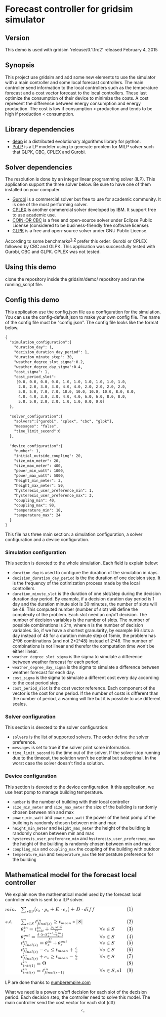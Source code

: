# Forecast controller for gridsim simulator

## Version
This demo is used with gridsim 'release/0.1.1rc2' released February 4, 2015

## Synopsis
This project use gridsim and add some new elements to use the simulator with a main controller and some local forecast controllers. 
The main controller send information to the local controllers such as the temperature forecast and a cost vector forecast to the
local controllers. These last optimize the consumption of their device to minimize the costs. A cost represent the difference
between energy consumption and energy production. The cost is low if consumption < production and tends to be high if production < consumption.

## Library dependencies
* [deap](http://deap.readthedocs.org/en/master/ "deap documentation") is a distributed evolutionary algorithms library for python.
* [PuLP](https://pypi.python.org/pypi/PuLP "PuLP documentation") is a LP modeler using to generate problem for MILP solver such that  GLPK, CBC, CPLEX and Gurobi.

## Solver dependencies
The resolution is done by an integer linear programming solver (ILP). This application support the three solver below. Be sure to have one of them installed on your computer.

* [Gurobi](http://www.gurobi.com/academia/for-universities "gurobi with a free academic license") is a commercial solver but free to use for academic community. It is one of the most performing solver.
* [CPLEX](https://www.ibm.com/developerworks/community/blogs/jfp/entry/cplex_studio_in_ibm_academic_initiative?lang=en "cplex") is another commercial solver developed by IBM. It support free to use academic use. 
* [COIN-OR CBC](https://projects.coin-or.org/Cbc "Cbc project") is a free and open-source solver under Eclipse Public License (considered to be business-friendly free software license).
* [GLPK](http://www.gnu.org/software/glpk/ "GNU Linear Programming Kit") is a free and open-source solver under GNU Public License.

According to some benchmarks<sup>[1](http://www.statistik.tuwien.ac.at/forschung/CS/CS-2012-1complete.pdf "statistik"), 
[2](http://www.gurobi.com/resources/switching-to-gurobi/open-source-solvers "gurobi benchmark")</sup> prefer this order: Gurobi or CPLEX followed by CBC and GLPK. This application was successfully tested with Gurobi, CBC and GLPK. CPLEX was not tested. 

## Using this demo
clone the repository inside the gridsim/demo/ repository and run the running_script file.

## Config this demo
This application use the config.json file as a configuration for the simulation. You can use the config-default.json to
make your own config file. The name of the config file must be "config.json". The config file looks like the format below.

```
{
  "simulation_configuration":{
    "duration_day": 1,
    "decision_duration_day_period": 1,
    "duration_minute_step": 30,
    "weather_degree_slot_sigma":0.2,
    "weather_degree_day_sigma":0.4,
    "cost_sigma": 1,
    "cost_period_slot":
     [0.0, 0.0, 0.0, 0.0, 1.0, 1.0, 1.0, 1.0, 1.0, 1.0,
      2.0, 2.0, 3.0, 3.0, 4.0, 4.0, 2.0, 2.0, 2.0, 2.0,
      5.0, 5.0, 7.0, 7.0, 10.0, 10.0, 10.0, 10.0, 8.0, 8.0,
      4.0, 4.0, 3.0, 3.0, 4.0, 4.0, 6.0, 6.0, 8.0, 8.0,
      5.0, 5.0, 2.0, 2.0, 1.0, 1.0, 0.0, 0.0]
  },

  "solver_configuration":{
    "solvers":["gurobi", "cplex", "cbc", "glpk"],
    "messages": "false",
    "time_limit_second":0
  },

  "device_configuration":{
    "number": 1,
    "initial_outside_coupling": 20,
    "size_min_meter": 20,
    "size_max_meter": 400,
    "power_min_watt": 1000,
    "power_max_watt": 5000,
    "height_min_meter": 3,
    "height_max_meter": 50,
    "hysteresis_user_preference_min": 1,
    "hysteresis_user_preference_max": 3,
    "coupling_min": 40,
    "coupling_max": 90,
    "temperature_min": 18,
    "temperature_max": 24
  }
}
```
This file has three main section: a simulation configuration, a solver configuration and a device configuration.

### Simulation configuration
This section is devoted to the whole simulation. Each field is explain below:

* ```duration_day``` is used to configure the duration of the simulation in days.
* ```decision_duration_day_period``` is the the duration of one decision step. It is the frequency of the optimization 
process made by the local controllers.
* ```duration_minute_slot```  is the duration of one slot/step during the decision duration day period. By example, if a 
decision duration day period is 1 day and the duration minute slot is 30 minutes, the number of slots will be 48. This
computed number (number of slot) will define the complexity of the problem. Each slot need an on/off decision. The
number of decision variables is the number of slots. The number of possible combinations is 2^n, where n is the number
of decision variables. So, if we have a shortest granularity, by example 96 slots a day instead of 48 for a duration minute step of 15min, 
the problem has 2^96 combinations (and not 2*2^48) instead of 2^48. The number of combinations is not linear and 
therefor the computation time won't be either linear. 
* ```weather_degree_slot_sigma``` is the sigma to simulate a difference between weather forecast for each period.
* ```weather_degree_day_sigma``` is the sigma to simulate a difference between weather forecast for each day.
* ```cost_sigma``` is the sigma to simulate a different cost every day according to the cost period step.
* ```cost_period_slot``` is the cost vector reference. Each component of the vector is the cost for one period. If the
number of costs is different than the number of period, a warning will fire but it is possible to use different scales.

### Solver configuration
This section is devoted to the solver configuration:

* ```solvers``` is the list of supported solvers. The order define the solver preference.
* ```messages``` is set to true if the solver print some information.
* ```time_limit_second``` is the time out of the solver. If the solver stop running due to the timeout, the solution 
won't be optimal but suboptimal. In the worst case the solver doesn't find a solution.

### Device configuration
This section is devoted to the device configuration. It this application, we use heat pomp to manage building temperature.

* ```number``` is the number of building with their local controller
* ```size_min_meter``` and ```size_max_meter``` the size of the building is randomly chosen between min and max
* ```power_min_watt``` and ```power_max_watt``` the power of the heat pomp of the building is randomly chosen between min and max
* ```height_min_meter``` and ```height_max_meter``` the height of the building is randomly chosen between min and max
* ```hysteresis_user_preference_min``` and ```hysteresis_user_preference_max``` the height of the building is randomly chosen between min and max
* ```coupling_min``` and ```coupling_max``` the coupling of the building with outdoor
* ```temperature_min``` and ```temperature_max``` the temperature preference for the building

## Mathematical model for the forecast local controller
We explain now the mathematical model used by the forecast local controller which is sent to a ILP solver.


![Alt text](https://github.com/gridsim/forecastcontroller/blob/documentation/math_model.gif?raw=true "test")

LP are done thanks to [numberempire.com](http://fr.numberempire.com/texequationeditor/equationeditor.php)

What we need is a power on/off decision for each slot of the decision period. Each decision step, the controller need
to solve this model. The main controller send the cost vector for each slot (<msub><mo>c</mo><mi>tt</mi></msub>)

<math xmlns="http://www.w3.org/1998/Math/MathML" display="block">
<msub>
  <mi>c</mi>
  <mi>s</mi>
</msub>
</math>


